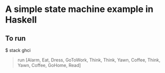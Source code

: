 # A simple state machine example in Haskell

## To run

$ stack ghci
> run [Alarm, Eat, Dress, GoToWork, Think, Think, Yawn, Coffee, Think, Yawn, Coffee, GoHome, Read]

